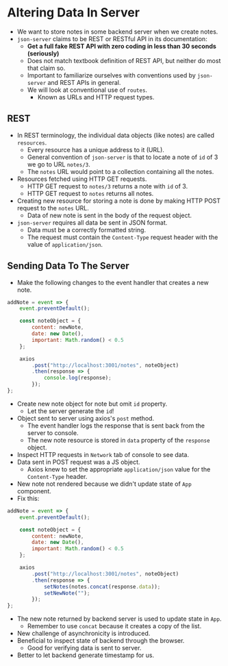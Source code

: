 # Altering Data In Server
- We want to store notes in some backend server when we create notes.
- `json-server` claims to be REST or RESTful API in its documentation:
    - **Get a full fake REST API with zero coding in less than 30 seconds (seriously)**
    - Does not match textbook definition of REST API, but neither do most that claim so.
    - Important to familiarize ourselves with conventions used by `json-server` and REST APIs in general.
    - We will look at conventional use of `routes`.
        - Known as URLs and HTTP request types.


## REST
- In REST terminology, the individual data objects (like notes) are called `resources`.
    - Every resource has a unique address to it (URL).
    - General convention of `json-server` is that to locate a note of `id` of 3 we go to URL `notes/3`.
    - The `notes` URL would point to a collection containing all the notes.
- Resources fetched using HTTP GET requests.
    - HTTP GET request to `notes/3` returns a note with `id` of 3.
    - HTTP GET request to `notes` returns all notes.
- Creating new resource for storing a note is done by making HTTP POST request to the `notes` URL.
    - Data of new note is sent in the body of the request object.
- `json-server` requires all data be sent in JSON format.
    - Data must be a correctly formatted string.
    - The request must contain the `Content-Type` request header with the value of `application/json`.


## Sending Data To The Server
- Make the following changes to the event handler that creates a new note.
```javascript
addNote = event => {
    event.preventDefault();

    const noteObject = {
        content: newNote,
        date: new Date(),
        important: Math.random() < 0.5
    };

    axios
        .post("http://localhost:3001/notes", noteObject)
        .then(response => {
            console.log(response);
        });
};
```
- Create new note object for note but omit `id` property.
    - Let the server generate the `id`!
- Object sent to server using axios's `post` method.
    - The event handler logs the response that is sent back from the server to console.
    - The new note resource is stored in `data` property of the `response` object.
- Inspect HTTP requests in `Network` tab of console to see data.
- Data sent in POST request was a JS object.
    - Axios knew to set the appropriate `application/json` value for the `Content-Type` header.
- New note not rendered because we didn't update state of `App` component.
- Fix this:
```javascript
addNote = event => {
    event.preventDefault();

    const noteObject = {
        content: newNote,
        date: new Date(),
        important: Math.random() < 0.5
    };

    axios
        .post("http://localhost:3001/notes", noteObject)
        .then(response => {
            setNotes(notes.concat(response.data));
            setNewNote("");
        });
};
```
- The new note returned by backend server is used to update state in `App`.
    - Remember to use `concat` because it creates a copy of the list.
- New challenge of asynchronicity is introduced.
- Beneficial to inspect state of backend through the browser.
    - Good for verifying data is sent to server.
- Better to let backend generate timestamp for us.


